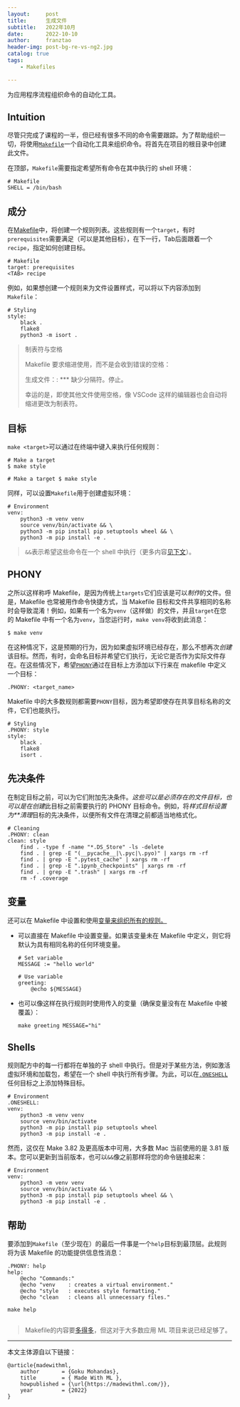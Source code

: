 ```yaml
---
layout:     post
title:      生成文件
subtitle:   2022年10月
date:       2022-10-10
author:     franztao
header-img: post-bg-re-vs-ng2.jpg
catalog: true
tags:
    - Makefiles

---
```


为应用程序流程组织命令的自动化工具。

## Intuition

尽管只完成了课程的一半，但已经有很多不同的命令需要跟踪。为了帮助组织一切，将使用[`Makefile`](https://opensource.com/article/18/8/what-how-makefile)一个自动化工具来组织命令。将首先在项目的根目录中创建此文件。

在顶部，`Makefile`需要指定希望所有命令在其中执行的 shell 环境：

```
# Makefile
SHELL = /bin/bash
```

## 成分

在[Makefile](https://github.com/GokuMohandas/mlops-course/tree/main/Makefile)中，将创建一个规则列表。这些规则有一个`target`，有时`prerequisites`需要满足（可以是其他目标），在下一行，Tab后面跟着一个`recipe`，指定如何创建目标。

```
# Makefile
target: prerequisites
<TAB> recipe
```

例如，如果想创建一个规则来为文件设置样式，可以将以下内容添加到`Makefile`：

```
# Styling
style:
    black .
    flake8
    python3 -m isort .
```

> 制表符与空格
> 
> Makefile 要求缩进使用，而不是会收到错误的空格：
> 
> 生成文件：: *** 缺少分隔符。停止。
> 
> 幸运的是，即使其他文件使用空格，像 VSCode 这样的编辑器也会自动将缩进更改为制表符。

## 目标

`make <target>`可以通过在终端中键入来执行任何规则：

```
# Make a target
$ make style
```

`# Make a target $ make style`

同样，可以设置`Makefile`用于创建虚拟环境：

```
# Environment
venv:
    python3 -m venv venv
    source venv/bin/activate && \
    python3 -m pip install pip setuptools wheel && \
    python3 -m pip install -e .
```

> `&&`表示希望这些命令在一个 shell 中执行（更多内容[见下文](https://franztao.github.io/2022/10/10/Makefile/#shells)）。

## PHONY

之所以这样称呼 Makefile，是因为传统上`targets`它们应该是可以*制作*的文件。但是，Makefile 也常被用作命令快捷方式，当 Makefile 目标和文件共享相同的名称时会导致混淆！例如，如果有一个名为`venv`（这样做）的文件，并且`target`在您的 Makefile 中有一个名为`venv`，当您运行时，`make venv`将收到此消息：

`$ make venv`

在这种情况下，这是预期的行为，因为如果虚拟环境已经存在，那么不想再次*创建*该目标。然而，有时，会命名目标并希望它们执行，无论它是否作为实际文件存在。在这些情况下，希望[`PHONY`](https://www.gnu.org/software/make/manual/make.html#Phony-Targets)通过在目标上方添加以下行来在 makefile 中定义一个目标：

`.PHONY: <target_name>`

 Makefile 中的大多数规则都需要`PHONY`目标，因为希望即使存在共享目标名称的文件，它们也能执行。

```
# Styling
.PHONY: style
style:
    black .
    flake8
    isort .
```

## 先决条件

在制定目标之前，可以为它们附加先决条件。*这些可以是必须存在的文件目标，也可以是在创建*此目标之前需要执行的 PHONY 目标命令。例如，将*样式目标设置为**清理*目标的先决条件，以便所有文件在清理之前都适当地格式化。

```
# Cleaning
.PHONY: clean
clean: style
    find . -type f -name "*.DS_Store" -ls -delete
    find . | grep -E "(__pycache__|\.pyc|\.pyo)" | xargs rm -rf
    find . | grep -E ".pytest_cache" | xargs rm -rf
    find . | grep -E ".ipynb_checkpoints" | xargs rm -rf
    find . | grep -E ".trash" | xargs rm -rf
    rm -f .coverage
```

## 变量

还可以在 Makefile 中设置和使用[变量来组织所有的规则。](https://www.gnu.org/software/make/manual/make.html#Using-Variables)

- 可以直接在 Makefile 中设置变量。如果该变量未在 Makefile 中定义，则它将默认为具有相同名称的任何环境变量。
  
  ```
  # Set variable
  MESSAGE := "hello world"
  
  # Use variable
  greeting:
      @echo ${MESSAGE}
  
  ```

- 也可以像这样在执行规则时使用传入的变量（确保变量没有在 Makefile 中被覆盖）：
  
  `make greeting MESSAGE="hi"`

## Shells

规则配方中的每一行都将在单独的子 shell 中执行。但是对于某些方法，例如激活虚拟环境和加载包，希望在一个 shell 中执行所有步骤。为此，可以在[`.ONESHELL`](https://www.gnu.org/software/make/manual/make.html#One-Shell)任何目标之上添加特殊目标。

```
# Environment
.ONESHELL:
venv:
    python3 -m venv venv
    source venv/bin/activate
    python3 -m pip install pip setuptools wheel
    python3 -m pip install -e .

```



然而，这仅在 Make 3.82 及更高版本中可用，大多数 Mac 当前使用的是 3.81 版本。您可以更新到当前版本，也可以`&&`像之前那样将您的命令链接起来：

```
# Environment
venv:
    python3 -m venv venv
    source venv/bin/activate && \
    python3 -m pip install pip setuptools wheel && \
    python3 -m pip install -e .

```



## 帮助

要添加到`Makefile`（至少现在）的最后一件事是一个`help`目标到最顶层。此规则将为该 Makefile 的功能提供信息性消息：

```
.PHONY: help
help:
    @echo "Commands:"
    @echo "venv    : creates a virtual environment."
    @echo "style   : executes style formatting."
    @echo "clean   : cleans all unnecessary files."

```

`make help`

```

```

> Makefile的内容要[多得多](https://www.gnu.org/software/make/manual/make.html)，但这对于大多数应用 ML 项目来说已经足够了。

___

本文主体源自以下链接：

```
@article{madewithml,
    author       = {Goku Mohandas},
    title        = { Made With ML },
    howpublished = {\url{https://madewithml.com/}},
    year         = {2022}
}
```